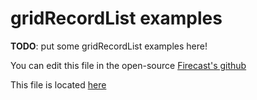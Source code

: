 # gridRecordList examples

**TODO**: put some gridRecordList examples here!

You can edit this file in the open-source [Firecast's github](https://github.com/rrpgfirecast/firecast)

This file is located [here](https://github.com/rrpgfirecast/firecast/blob/master/SDK3/Documentation/MkDocs/docs/examples/gridRecordList.md)
